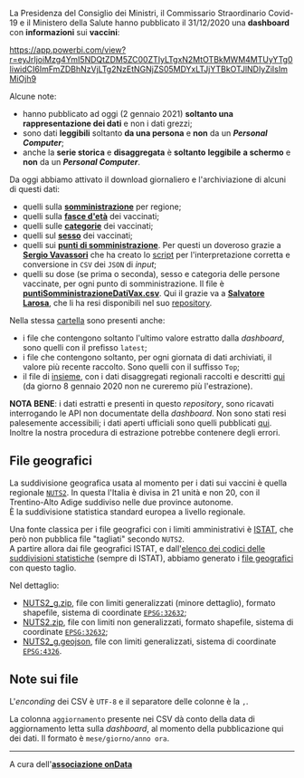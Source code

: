 La Presidenza del Consiglio dei Ministri, il Commissario Straordinario Covid-19 e il Ministero della Salute hanno pubblicato il 31/12/2020 una **dashboard** con **informazioni** sui **vaccini**:

<https://app.powerbi.com/view?r=eyJrIjoiMzg4YmI5NDQtZDM5ZC00ZTIyLTgxN2MtOTBkMWM4MTUyYTg0IiwidCI6ImFmZDBhNzVjLTg2NzEtNGNjZS05MDYxLTJjYTBkOTJlNDIyZiIsImMiOjh9>

Alcune note:

- hanno pubblicato ad oggi (2 gennaio 2021) **soltanto una rappresentazione dei dati** e non i dati grezzi;
- sono dati **leggibili** soltanto **da una persona** e **non** da un ***Personal Computer***;
- anche la **serie storica** e **disaggregata** è **soltanto** **leggibile** **a schermo** e **non** da un ***Personal Computer***.

Da oggi abbiamo attivato il download giornaliero e l'archiviazione di alcuni di questi dati:

- quelli sulla [**somministrazione**](processing/somministrazioni.csv) per regione;
- quelli sulla [**fasce d'età**](processing/fasceEta.csv) dei vaccinati;
- quelli sulle [**categorie**](processing/categoria.csv) dei vaccinati;
- quelli sul [**sesso**](processing/sesso.csv) dei vaccinati;
- quelli sui [**punti di somministrazione**](processing/puntiSomministrazione/puntiSomministrazione.csv). Per questi un doveroso grazie a [**Sergio Vavassori**](https://github.com/svavassori) che ha creato lo [script](puntiSomministrazione.py) per l'interpretazione corretta e conversione in `CSV` dei `JSON` di *input*;
- quelli su dose (se prima o seconda), sesso e categoria delle persone vaccinate, per ogni punto di somministrazione. Il file è [**puntiSomministrazioneDatiVax.csv**](processing/puntiSomministrazione/puntiSomministrazioneDatiVax.csv). Qui il grazie va a [**Salvatore Larosa**](https://twitter.com/lrssvt), che li ha resi disponibili nel suo [repository](https://github.com/slarosa/vax).

Nella stessa [cartella](./processing) sono presenti anche:

- i file che contengono soltanto l'ultimo valore estratto dalla *dashboard*, sono quelli con il prefisso `latest`;
- i file che contengono soltanto, per ogni giornata di dati archiviati, il valore più recente raccolto. Sono quelli con il suffisso `Top`;
- il file di [insieme](./processing/datiRegioni.csv), con i dati disaggregati regionali raccolti e descritti [qui](./processing/datiRegioni/README.md) (da giorno 8 gennaio 2020 non ne cureremo più l'estrazione).

**NOTA BENE**: i dati estratti e presenti in questo *repository*, sono ricavati interrogando le API non documentate della *dashboard*. Non sono stati resi palesemente accessibili; i dati aperti ufficiali sono quelli pubblicati [qui](https://github.com/italia/covid19-opendata-vaccini). Inoltre la nostra procedura di estrazione potrebbe contenere degli errori.

## File geografici

La suddivisione geografica usata al momento per i dati sui vaccini è quella regionale [`NUTS2`](https://ec.europa.eu/eurostat/web/nuts/nuts-maps). In questa l'Italia è divisa in 21 unità e non 20, con il Trentino-Alto Adige suddiviso nelle due province autonome.<br>
È la suddivisione statistica standard europea a livello regionale.

Una fonte classica per i file geografici con i limiti amministrativi è [ISTAT](https://www.istat.it/it/archivio/222527), che però non pubblica file "tagliati" secondo `NUTS2`.<br>
A partire allora dai file geografici ISTAT, e dall'[elenco dei codici delle suddivisioni statistiche](https://www.istat.it/storage/codici-unita-amministrative/Elenco-codici-statistici-e-denominazioni-delle-unita-territoriali.zip) (sempre di ISTAT), abbiamo generato i [file geografici](https://github.com/ondata/covid19italia/tree/master/risorse/fileGeografici) con questo taglio.

Nel dettaglio:

- [NUTS2_g.zip]([../../risorse/fileGeografici/NUTS2_g.zip](https://github.com/ondata/covid19italia/raw/master/risorse/fileGeografici/NUTS2_g.zip)), file con limiti generalizzati (minore dettaglio), formato shapefile, sistema di coordinate [`EPSG:32632`](https://epsg.io/32632);
- [NUTS2.zip](https://github.com/ondata/covid19italia/raw/master/risorse/fileGeografici/NUTS2.zip), file con limiti non generalizzati, formato shapefile, sistema di coordinate [`EPSG:32632`](https://epsg.io/32632);
- [NUTS2_g.geojson](https://github.com/ondata/covid19italia/raw/master/risorse/fileGeografici/NUTS2_g.geojson), file con limiti generalizzati, sistema di coordinate [`EPSG:4326`](https://epsg.io/4326).

## Note sui file

L'*enconding* dei CSV è `UTF-8` e il separatore delle colonne è la `,`.

La colonna `aggiornamento` presente nei CSV dà conto della data di aggiornamento letta sulla *dashboard*, al momento della pubblicazione qui dei dati. Il formato è `mese/giorno/anno ora`.

---

A cura dell'[**associazione onData**](https://ondata.it/)
